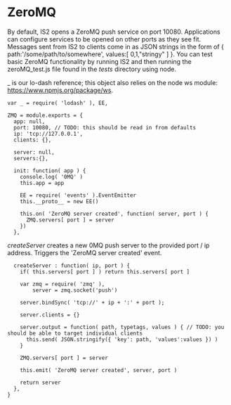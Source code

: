 ZeroMQ
======
By default, IS2 opens a ZeroMQ push service on port 10080. Applications can configure services to be opened on other ports
as they see fit. Messages sent from IS2 to clients come in as JSON strings in the form of
{ path:'/some/path/to/somewhere', values:[ 0,1,"stringy" ] }. You can test basic ZeroMQ functionality by running IS2 and then 
running the zeroMQ_test.js file found in the *tests* directory using node.

_ is our lo-dash reference; this object also relies on the node ws module: https://www.npmjs.org/package/ws.

    var _ = require( 'lodash' ), EE,
		
    ZMQ = module.exports = {
      app: null,
      port: 10080, // TODO: this should be read in from defaults
      ip: 'tcp://127.0.0.1',
      clients: {},
      
      server: null,
      servers:{},
      
      init: function( app ) {
        console.log( '0MQ' )
        this.app = app      
        
        EE = require( 'events' ).EventEmitter
        this.__proto__ = new EE()
                
        this.on( 'ZeroMQ server created', function( server, port ) {
          ZMQ.servers[ port ] = server 
        })
      },

*createServer* creates a new 0MQ push server to the provided port / ip address. Triggers the 'ZeroMQ server created' event.

      createServer : function( ip, port ) {
        if( this.servers[ port ] ) return this.servers[ port ]
        
        var zmq = require( 'zmq' ),
            server = zmq.socket('push')
            
        server.bindSync( 'tcp://' + ip + ':' + port );
        
        server.clients = {}
        
        server.output = function( path, typetags, values ) { // TODO: you should be able to target individual clients
          this.send( JSON.stringify({ 'key': path, 'values':values }) )
        }
        
        ZMQ.servers[ port ] = server
        
        this.emit( 'ZeroMQ server created', server, port )
        
        return server
      },
    }